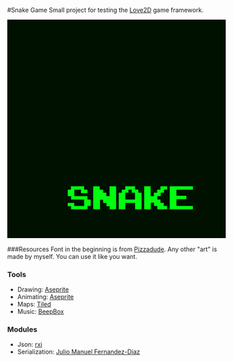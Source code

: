 #Snake Game
Small project for testing the [Love2D][1] game framework.

![Preview][6]

###Resources
Font in the beginning is from [Pizzadude][2].
Any other "art" is made by myself. You can use it like you want.

### Tools
- Drawing: [Aseprite][3]
- Animating: [Aseprite][3]
- Maps: [Tiled][4]
- Music: [BeepBox][5]

### Modules
- Json: [rxi][7]
- Serialization: [Julio Manuel Fernandez-Diaz][8]




[1]:https://love2d.org/
[2]:https://www.1001fonts.com/arcadeclassic-font.html
[3]:https://www.aseprite.org/
[4]:https://www.mapeditor.org/
[5]:https://beepbox.co/
[6]:preview.gif
[7]:https://github.com/rxi/json.lua
[8]:https://github.com/facebookarchive/luaffifb/blob/master/pretty.lua